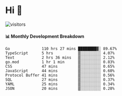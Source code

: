 # Hi 👋
 
![visitors](https://visitor-badge.glitch.me/badge?page_id=sorcererxw.sorcererx)

#### 📊 Monthly Development Breakdown

<!--START_SECTION:waka-->
```text
Go              110 hrs 27 mins ████████▓░ 89.67%
TypeScript      5 hrs           ▒░░░░░░░░░ 4.07%
Text            2 hrs 36 mins   ▒░░░░░░░░░ 2.12%
go.mod          1 hr 1 min      ▒░░░░░░░░░ 0.83%
CSS             47 mins         ▒░░░░░░░░░ 0.65%
JavaScript      44 mins         ▒░░░░░░░░░ 0.60%
Protocol Buffer 41 mins         ▒░░░░░░░░░ 0.56%
SQL             27 mins         ▒░░░░░░░░░ 0.37%
YAML            25 mins         ▒░░░░░░░░░ 0.34%
JSON            20 mins         ▒░░░░░░░░░ 0.28%
```
<!--END_SECTION:waka-->
